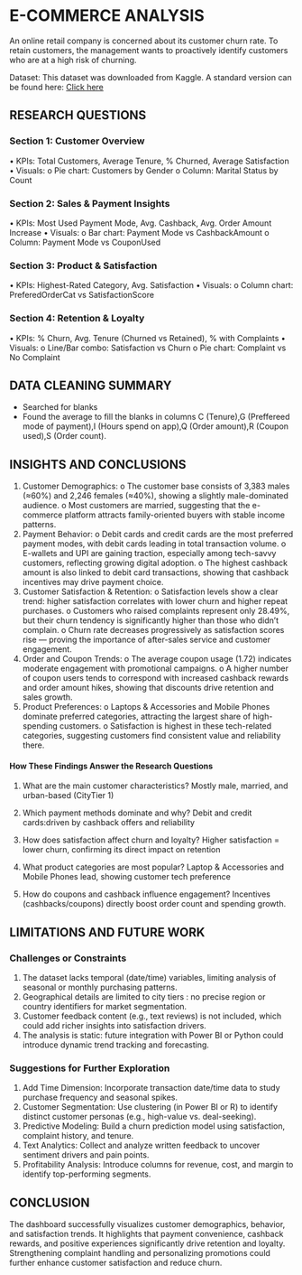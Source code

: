 # E-COMMERCE ANALYSIS
An online retail company is concerned about its customer churn rate. To retain customers, the management wants to proactively identify customers who are at a high risk of churning.

Dataset: This dataset was downloaded from Kaggle. A standard version can be found here: [Click here]((https://www.kaggle.com/datasets/ankitverma2010/ecommerce-customer-churn-analysis-and-prediction))

## RESEARCH QUESTIONS

### Section 1: Customer Overview
•	KPIs: Total Customers, Average Tenure, % Churned, Average Satisfaction
•	Visuals:
o	Pie chart: Customers by Gender
o	Column: Marital Status by Count

### Section 2: Sales & Payment Insights
•	KPIs: Most Used Payment Mode, Avg. Cashback, Avg. Order Amount Increase
•	Visuals:
o	Bar chart: Payment Mode vs CashbackAmount
o	Column: Payment Mode vs CouponUsed

### Section 3: Product & Satisfaction
•	KPIs: Highest-Rated Category, Avg. Satisfaction
•	Visuals:
o	Column chart: PreferedOrderCat vs SatisfactionScore

### Section 4: Retention & Loyalty
•	KPIs: % Churn, Avg. Tenure (Churned vs Retained), % with Complaints
•	Visuals:
o	Line/Bar combo: Satisfaction vs Churn
o	Pie chart: Complaint vs No Complaint

## DATA CLEANING SUMMARY

-	Searched for blanks
-	Found the average to fill the  blanks in columns C (Tenure),G (Preffereed mode of payment),I (Hours spend on app),Q (Order amount),R (Coupon used),S (Order count).

## INSIGHTS AND CONCLUSIONS
1.	Customer Demographics:
o	The customer base consists of 3,383 males (≈60%) and 2,246 females (≈40%), showing a slightly male-dominated audience.
o	Most customers are married, suggesting that the e-commerce platform attracts family-oriented buyers with stable income patterns.
2.	Payment Behavior:
o	Debit cards and credit cards are the most preferred payment modes, with debit cards leading in total transaction volume.
o	E-wallets and UPI are gaining traction, especially among tech-savvy customers, reflecting growing digital adoption.
o	The highest cashback amount is also linked to debit card transactions, showing that cashback incentives may drive payment choice.
3.	Customer Satisfaction & Retention:
o	Satisfaction levels show a clear trend: higher satisfaction correlates with lower churn and higher repeat purchases.
o	Customers who raised complaints represent only 28.49%, but their churn tendency is significantly higher than those who didn’t complain.
o	Churn rate decreases progressively as satisfaction scores rise — proving the importance of after-sales service and customer engagement.
4.	Order and Coupon Trends:
o	The average coupon usage (1.72) indicates moderate engagement with promotional campaigns.
o	A higher number of coupon users tends to correspond with increased cashback rewards and order amount hikes, showing that discounts drive retention and sales growth.
5.	Product Preferences:
o	Laptops & Accessories and Mobile Phones dominate preferred categories, attracting the largest share of high-spending customers.
o	Satisfaction is highest in these tech-related categories, suggesting customers find consistent value and reliability there.

#### How These Findings Answer the Research Questions

1.	What are the main customer characteristics?
Mostly male, married, and urban-based (CityTier 1)

2.	Which payment methods dominate and why?
Debit and credit cards:driven by cashback offers and reliability

3.	How does satisfaction affect churn and loyalty?
Higher satisfaction = lower churn, confirming its direct impact on retention

4.	What product categories are most popular?
Laptop & Accessories and Mobile Phones lead, showing customer tech preference

5.	How do coupons and cashback influence engagement?
Incentives (cashbacks/coupons) directly boost order count and spending growth.

## LIMITATIONS AND FUTURE WORK
### Challenges or Constraints
1.	The dataset lacks temporal (date/time) variables, limiting analysis of seasonal or monthly purchasing patterns.
2.	Geographical details are limited to city tiers : no precise region or country identifiers for market segmentation.
3.	Customer feedback content (e.g., text reviews) is not included, which could add richer insights into satisfaction drivers.
4.	The analysis is static: future integration with Power BI or Python could introduce dynamic trend tracking and forecasting.

### Suggestions for Further Exploration
1.	Add Time Dimension: Incorporate transaction date/time data to study purchase frequency and seasonal spikes.
2.	Customer Segmentation: Use clustering (in Power BI or R) to identify distinct customer personas (e.g., high-value vs. deal-seeking).
3.	Predictive Modeling: Build a churn prediction model using satisfaction, complaint history, and tenure.
4.	Text Analytics: Collect and analyze written feedback to uncover sentiment drivers and pain points.
5.	Profitability Analysis: Introduce columns for revenue, cost, and margin to identify top-performing segments.

## CONCLUSION

The dashboard successfully visualizes customer demographics, behavior, and satisfaction trends. It highlights that payment convenience, cashback rewards, and positive experiences significantly drive retention and loyalty. Strengthening complaint handling and personalizing promotions could further enhance customer satisfaction and reduce churn.


